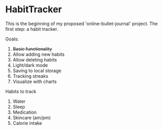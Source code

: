 # HabitTracker

This is the beginning of my proposed 'online-bullet-journal' project. The first step: a habit tracker.

Goals:
1) ~~Basic functionality~~
2) Allow adding new habits
3) Allow deleting habits
4) Light/dark mode
5) Saving to local storage
6) Tracking streaks
7) Visualize with charts

Habits to track
1) Water 
2) Sleep
3) Medication
4) Skincare (am/pm)
5) Calorie intake
     